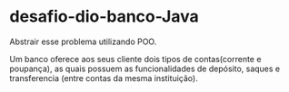 # desafio-dio-banco-Java
Abstrair esse problema utilizando POO.

Um banco oferece aos seus cliente dois tipos de contas(corrente e poupança),
as quais possuem as funcionalidades de depósito, saques e transferencia (entre contas da mesma instituição).

